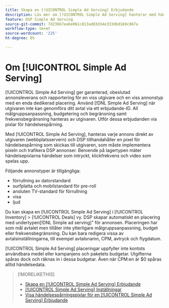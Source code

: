 ```yaml
---
title: Skapa en [!UICONTROL Simple Ad Serving] Erbjudande
description: Läs mer om [!UICONTROL Simple Ad Serving] hanterar med händelsespårande pixlar.
feature: DSP Simple Ad Serving
source-git-commit: 7d236b7eabe061c813ad83d34e333dbd169c867a
workflow-type: tm+mt
source-wordcount: '225'
ht-degree: 0%

---
```


# Om [!UICONTROL Simple Ad Serving]

[!UICONTROL Simple Ad Serving] ger garanterad, obeslutad annonsleverans och rapportering för en viss utgivare och en viss annonstyp med en enda dedikerad placering. Använd [!DNL Simple Ad Serving] när utgivaren inte kan genomföra ditt avtal via ett erbjudande-ID. All målgruppsanpassning, budgetering och begränsning samt frekvensbegränsning hanteras av utgivaren. Utför dessa erbjudanden via pixlar för händelsespårning.

Med [!UICONTROL Simple Ad Serving], hanteras varje annons direkt av utgivaren (webbplatsservern) och DSP tillhandahåller en pixel för händelsespårning som skickas till utgivaren, som måste implementera pixeln och trafikera DSP annonser. Beroende på lagertypen mäter händelsepixlarna händelser som intryckt, klickfrekvens och video som spelas upp.

Följande annonstyper är tillgängliga:

* förrullning av datorstandard
* surfplatta och mobilstandard för pre-roll
* ansluten TV-standard för förrullning
* visa
* ljud

Du kan skapa en [!UICONTROL Simple Ad Serving] i [!UICONTROL Inventory] > [!UICONTROL Deals] vy. DSP skapar automatiskt en placering med undertypen[!DNL Simple ad serving]&quot; för annonsen. Placeringen har som mål avtalet men tillåter inte ytterligare målgruppsanpassning, budget eller frekvensbegränsning. Du kan bara redigera vissa av avtalsinställningarna, till exempel avtalsnamn, CPM, avtryck och flygdatum.<!-- If you need multiple tracking tags for a [!UICONTROL Simple Ad Serving] deal, create a duplicate deal. -->

[!UICONTROL Simple Ad Serving] placeringar uppfyller inte kontots användbara medel eller kampanjens och paketets budgetar. Utgifterna spåras dock och räknas in i dessa budgetar. Även när CPM:en är $0 spåras alltid händelsedata.

>[!MORELIKETHIS]
>
>* [Skapa en [!UICONTROL Simple Ad Serving] Erbjudande](simple-deal-create.md)
>* [[!UICONTROL Simple Ad Serving] Inställningar](simple-deal-settings.md)
>* [Visa händelsespårningspixlar för en [!UICONTROL Simple Ad Serving] Erbjudande](simple-deal-show-pixels.md)

